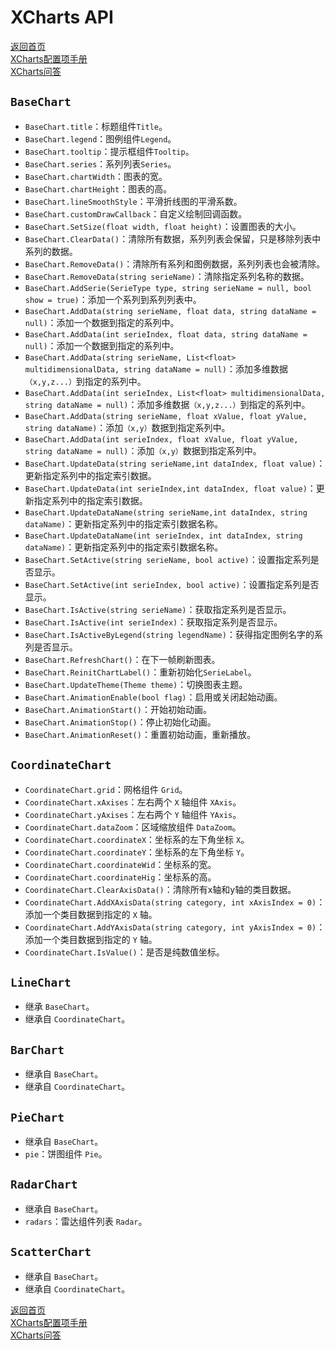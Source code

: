 # XCharts API

[返回首页](https://github.com/monitor1394/unity-ugui-XCharts)  
[XCharts配置项手册](XCharts配置项手册.md)  
[XCharts问答](XCharts问答.md)

## `BaseChart`

* `BaseChart.title`：标题组件`Title`。
* `BaseChart.legend`：图例组件`Legend`。
* `BaseChart.tooltip`：提示框组件`Tooltip`。
* `BaseChart.series`：系列列表`Series`。
* `BaseChart.chartWidth`：图表的宽。
* `BaseChart.chartHeight`：图表的高。
* `BaseChart.lineSmoothStyle`：平滑折线图的平滑系数。
* `BaseChart.customDrawCallback`：自定义绘制回调函数。
* `BaseChart.SetSize(float width, float height)`：设置图表的大小。
* `BaseChart.ClearData()`：清除所有数据，系列列表会保留，只是移除列表中系列的数据。
* `BaseChart.RemoveData()`：清除所有系列和图例数据，系列列表也会被清除。
* `BaseChart.RemoveData(string serieName)`：清除指定系列名称的数据。
* `BaseChart.AddSerie(SerieType type, string serieName = null, bool show = true)`：添加一个系列到系列列表中。
* `BaseChart.AddData(string serieName, float data, string dataName = null)`：添加一个数据到指定的系列中。
* `BaseChart.AddData(int serieIndex, float data, string dataName = null)`：添加一个数据到指定的系列中。
* `BaseChart.AddData(string serieName, List<float> multidimensionalData, string dataName = null)`：添加多维数据`（x,y,z...）`到指定的系列中。
* `BaseChart.AddData(int serieIndex, List<float> multidimensionalData, string dataName = null)`：添加多维数据`（x,y,z...）`到指定的系列中。
* `BaseChart.AddData(string serieName, float xValue, float yValue, string dataName)`：添加`（x,y）`数据到指定系列中。
* `BaseChart.AddData(int serieIndex, float xValue, float yValue, string dataName = null)`：添加`（x,y）`数据到指定系列中。
* `BaseChart.UpdateData(string serieName,int dataIndex, float value)`：更新指定系列中的指定索引数据。
* `BaseChart.UpdateData(int serieIndex,int dataIndex, float value)`：更新指定系列中的指定索引数据。
* `BaseChart.UpdateDataName(string serieName,int dataIndex, string dataName)`：更新指定系列中的指定索引数据名称。
* `BaseChart.UpdateDataName(int serieIndex, int dataIndex, string dataName)`：更新指定系列中的指定索引数据名称。
* `BaseChart.SetActive(string serieName, bool active)`：设置指定系列是否显示。
* `BaseChart.SetActive(int serieIndex, bool active)`：设置指定系列是否显示。
* `BaseChart.IsActive(string serieName)`：获取指定系列是否显示。
* `BaseChart.IsActive(int serieIndex)`：获取指定系列是否显示。
* `BaseChart.IsActiveByLegend(string legendName)`：获得指定图例名字的系列是否显示。
* `BaseChart.RefreshChart()`：在下一帧刷新图表。
* `BaseChart.ReinitChartLabel()`：重新初始化`SerieLabel`。
* `BaseChart.UpdateTheme(Theme theme)`：切换图表主题。
* `BaseChart.AnimationEnable(bool flag)`：启用或关闭起始动画。
* `BaseChart.AnimationStart()`：开始初始动画。
* `BaseChart.AnimationStop()`：停止初始化动画。
* `BaseChart.AnimationReset()`：重置初始动画，重新播放。

## `CoordinateChart`

* `CoordinateChart.grid`：网格组件 `Grid`。
* `CoordinateChart.xAxises`：左右两个 `X` 轴组件 `XAxis`。
* `CoordinateChart.yAxises`：左右两个 `Y` 轴组件 `YAxis`。
* `CoordinateChart.dataZoom`：区域缩放组件 `DataZoom`。
* `CoordinateChart.coordinateX`：坐标系的左下角坐标 `X`。
* `CoordinateChart.coordinateY`：坐标系的左下角坐标 `Y`。
* `CoordinateChart.coordinateWid`：坐标系的宽。
* `CoordinateChart.coordinateHig`：坐标系的高。
* `CoordinateChart.ClearAxisData()`：清除所有x轴和y轴的类目数据。
* `CoordinateChart.AddXAxisData(string category, int xAxisIndex = 0)`：添加一个类目数据到指定的 `X` 轴。
* `CoordinateChart.AddYAxisData(string category, int yAxisIndex = 0)`：添加一个类目数据到指定的 `Y` 轴。
* `CoordinateChart.IsValue()`：是否是纯数值坐标。

## `LineChart`

* 继承 `BaseChart`。
* 继承自 `CoordinateChart`。

## `BarChart`

* 继承自 `BaseChart`。
* 继承自 `CoordinateChart`。

## `PieChart`

* 继承自 `BaseChart`。
* `pie`：饼图组件 `Pie`。

## `RadarChart`

* 继承自 `BaseChart`。
* `radars`：雷达组件列表 `Radar`。

## `ScatterChart`

* 继承自 `BaseChart`。
* 继承自 `CoordinateChart`。

[返回首页](https://github.com/monitor1394/unity-ugui-XCharts)  
[XCharts配置项手册](XCharts配置项手册.md)  
[XCharts问答](XCharts问答.md)
